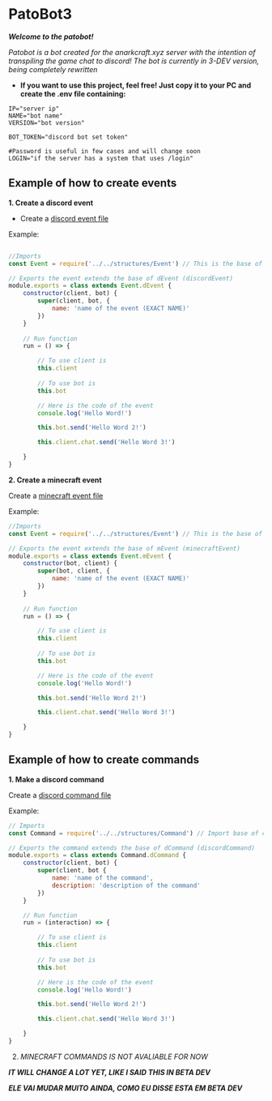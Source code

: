 # PatoBot3
 
***Welcome to the patobot!***

*Patobot is a bot created for the anarkcraft.xyz server
with the intention of transpiling the game chat to discord!
The bot is currently in 3-DEV version, being completely rewritten*

- **If you want to use this project, feel free!
Just copy it to your PC and create the .env file containing:**

```env
IP="server ip"
NAME="bot name"
VERSION="bot version"

BOT_TOKEN="discord bot set token"

#Password is useful in few cases and will change soon
LOGIN="if the server has a system that uses /login"
```

## Example of how to create events

**1. Create a discord event**

- Create a [discord event file](src/events/discord/)

Example:

```js

//Imports
const Event = require('../../structures/Event') // This is the base of event

// Exports the event extends the base of dEvent (discordEvent)
module.exports = class extends Event.dEvent {
    constructor(client, bot) {
        super(client, bot, {
            name: 'name of the event (EXACT NAME)'
        })
    }
    
    // Run function
    run = () => {

        // To use client is
        this.client
        
        // To use bot is
        this.bot

        // Here is the code of the event
        console.log('Hello Word!')

        this.bot.send('Hello Word 2!') 

        this.client.chat.send('Hello Word 3!')

    }
}
```


**2. Create a minecraft event**

Create a [minecraft event file](src/events/minecraft/)

Example:

```js
//Imports
const Event = require('../../structures/Event') // This is the base of event

// Exports the event extends the base of mEvent (minecraftEvent)
module.exports = class extends Event.mEvent {
    constructor(bot, client) {
        super(bot, client, {
            name: 'name of the event (EXACT NAME)'
        })
    }
    
    // Run function
    run = () => {

        // To use client is
        this.client
        
        // To use bot is
        this.bot

        // Here is the code of the event
        console.log('Hello Word!')

        this.bot.send('Hello Word 2!') 

        this.client.chat.send('Hello Word 3!')

    }
}

```
## Example of how to create commands

**1. Make a discord command**

Create a [discord command file](/src//commands/discord/)

Example:

```js
// Imports
const Command = require('../../structures/Command') // Import base of commands

// Exports the command extends the base of dCommand (discordCommand)
module.exports = class extends Command.dCommand { 
    constructor(client, bot) {
        super(client, bot {
            name: 'name of the command',
            description: 'description of the command'
        })
    }

    // Run function
    run = (interaction) => {

        // To use client is
        this.client
        
        // To use bot is
        this.bot

        // Here is the code of the event
        console.log('Hello Word!')

        this.bot.send('Hello Word 2!') 

        this.client.chat.send('Hello Word 3!')

    }
}
```


2. *MINECRAFT COMMANDS IS NOT AVALIABLE FOR NOW*




***IT WILL CHANGE A LOT YET, LIKE I SAID THIS IN BETA DEV***

***ELE VAI MUDAR MUITO AINDA, COMO EU DISSE ESTA EM BETA DEV***